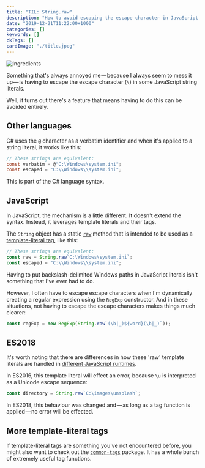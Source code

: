 ```yaml
---
title: "TIL: String.raw"
description: "How to avoid escaping the escape character in JavaScript string literals"
date: "2019-12-21T11:22:00+1000"
categories: []
keywords: []
ckTags: []
cardImage: "./title.jpeg"
---
```


![Ingredients](title.jpeg "Photo by Icons8 Team on Unsplash")

Something that's always annoyed me — because I always seem to mess it up — is having to escape the escape character (`\`) in some JavaScript string literals.

Well, it turns out there's a feature that means having to do this can be avoided entirely.

## Other languages

C# uses the `@` character as a verbatim identifier and when it's applied to a string literal, it works like this:

```csharp
// These strings are equivalent:
const verbatim = @"C:\Windows\system.ini";
const escaped = "C:\\Windows\\system.ini";
```

This is part of the C# language syntax.

## JavaScript

In JavaScript, the mechanism is a little different. It doesn't extend the syntax. Instead, it leverages template literals and their tags.

The `String` object has a static [`raw`](https://developer.mozilla.org/en-US/docs/Web/JavaScript/Reference/Global_Objects/String/raw) method that is intended to be used as a [template-literal tag](https://developer.mozilla.org/en-US/docs/Web/JavaScript/Reference/Template_literals#Tagged_templates), like this:

```js
// These strings are equivalent:
const raw = String.raw`C:\Windows\system.ini`;
const escaped = "C:\\Windows\\system.ini";
```

Having to put backslash-delimited Windows paths in JavaScript literals isn't something that I've ever had to do.

However, I often have to escape escape characters when I'm dynamically creating a regular expression using the `RegExp` constructor. And in these situations, not having to escape the escape characters makes things much clearer:

```js
const regExp = new RegExp(String.raw`(\b|_)${word}(\b|_)`));
```

## ES2018

It's worth noting that there are differences in how these 'raw' template literals are handled in [different JavaScript runtimes](https://developer.mozilla.org/en-US/docs/Web/JavaScript/Reference/Template_literals#Tagged_templates_and_escape_sequences).

In ES2016, this template literal will effect an error, because `\u` is interpreted as a Unicode escape sequence:

```js
const directory = String.raw`C:\images\unsplash`;
```

In ES2018, this behaviour was changed and — as long as a tag function is applied — no error will be effected.

## More template-literal tags

If template-literal tags are something you've not encountered before, you might also want to check out the [`common-tags`](https://github.com/declandewet/common-tags) package. It has a whole bunch of extremely useful tag functions.
